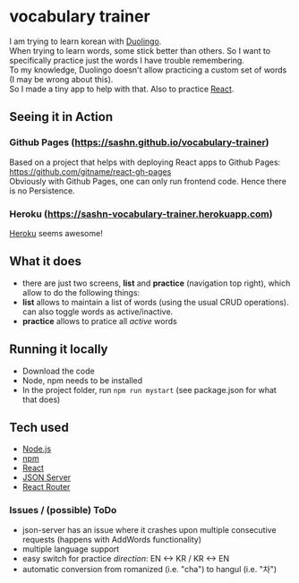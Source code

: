 # vocabulary trainer

I am trying to learn korean with [Duolingo](https://www.duolingo.com/).  
When trying to learn words, some stick better than others. So I want to specifically practice just the words I have trouble remembering.  
To my knowledge, Duolingo doesn't allow practicing a custom set of words (I may be wrong about this).  
So I made a tiny app to help with that. Also to practice [React](https://reactjs.org/).

## Seeing it in Action

### Github Pages (https://sashn.github.io/vocabulary-trainer)

Based on a project that helps with deploying React apps to Github Pages: https://github.com/gitname/react-gh-pages  
Obviously with Github Pages, one can only run frontend code. Hence there is no Persistence.

### Heroku (https://sashn-vocabulary-trainer.herokuapp.com)

[Heroku](https://www.heroku.com/) seems awesome!

## What it does

- there are just two screens, **list** and **practice** (navigation top right), which allow to do the following things:
- **list** allows to maintain a list of words (using the usual CRUD operations). can also toggle words as active/inactive.
- **practice** allows to pratice all *active* words

## Running it locally

- Download the code
- Node, npm needs to be installed
- In the project folder, run `npm run mystart` (see package.json for what that does)

## Tech used

- [Node.js](https://nodejs.org/)
- [npm](https://www.npmjs.com/)
- [React](https://reactjs.org/)
- [JSON Server](https://github.com/typicode/json-server)
- [React Router](https://reactrouter.com/)

### Issues / (possible) ToDo

- json-server has an issue where it crashes upon multiple consecutive requests (happens with AddWords functionality)
- multiple language support
- easy switch for practice *direction*: EN <-> KR / KR <-> EN
- automatic conversion from romanized (i.e. "cha") to hangul (i.e. "차")






